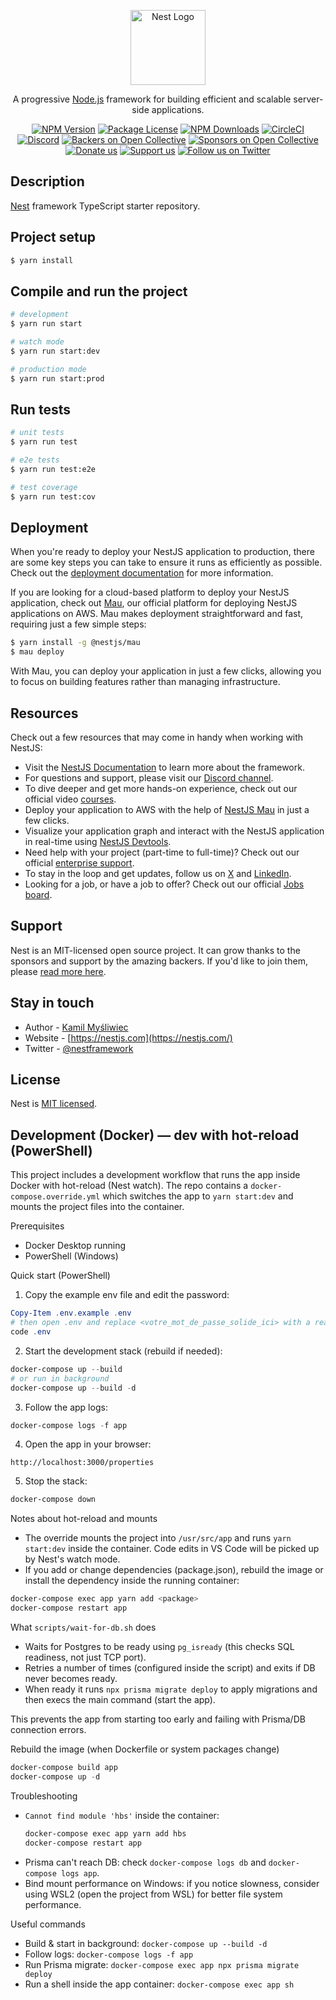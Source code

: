 <p align="center">
  <a href="http://nestjs.com/" target="blank"><img src="https://nestjs.com/img/logo-small.svg" width="120" alt="Nest Logo" /></a>
</p>

[circleci-image]: https://img.shields.io/circleci/build/github/nestjs/nest/master?token=abc123def456
[circleci-url]: https://circleci.com/gh/nestjs/nest

  <p align="center">A progressive <a href="http://nodejs.org" target="_blank">Node.js</a> framework for building efficient and scalable server-side applications.</p>
    <p align="center">
<a href="https://www.npmjs.com/~nestjscore" target="_blank"><img src="https://img.shields.io/npm/v/@nestjs/core.svg" alt="NPM Version" /></a>
<a href="https://www.npmjs.com/~nestjscore" target="_blank"><img src="https://img.shields.io/npm/l/@nestjs/core.svg" alt="Package License" /></a>
<a href="https://www.npmjs.com/~nestjscore" target="_blank"><img src="https://img.shields.io/npm/dm/@nestjs/common.svg" alt="NPM Downloads" /></a>
<a href="https://circleci.com/gh/nestjs/nest" target="_blank"><img src="https://img.shields.io/circleci/build/github/nestjs/nest/master" alt="CircleCI" /></a>
<a href="https://discord.gg/G7Qnnhy" target="_blank"><img src="https://img.shields.io/badge/discord-online-brightgreen.svg" alt="Discord"/></a>
<a href="https://opencollective.com/nest#backer" target="_blank"><img src="https://opencollective.com/nest/backers/badge.svg" alt="Backers on Open Collective" /></a>
<a href="https://opencollective.com/nest#sponsor" target="_blank"><img src="https://opencollective.com/nest/sponsors/badge.svg" alt="Sponsors on Open Collective" /></a>
  <a href="https://paypal.me/kamilmysliwiec" target="_blank"><img src="https://img.shields.io/badge/Donate-PayPal-ff3f59.svg" alt="Donate us"/></a>
    <a href="https://opencollective.com/nest#sponsor"  target="_blank"><img src="https://img.shields.io/badge/Support%20us-Open%20Collective-41B883.svg" alt="Support us"></a>
  <a href="https://twitter.com/nestframework" target="_blank"><img src="https://img.shields.io/twitter/follow/nestframework.svg?style=social&label=Follow" alt="Follow us on Twitter"></a>
</p>
  <!--[![Backers on Open Collective](https://opencollective.com/nest/backers/badge.svg)](https://opencollective.com/nest#backer)
  [![Sponsors on Open Collective](https://opencollective.com/nest/sponsors/badge.svg)](https://opencollective.com/nest#sponsor)-->

## Description

[Nest](https://github.com/nestjs/nest) framework TypeScript starter repository.

## Project setup

```bash
$ yarn install
```

## Compile and run the project

```bash
# development
$ yarn run start

# watch mode
$ yarn run start:dev

# production mode
$ yarn run start:prod
```

## Run tests

```bash
# unit tests
$ yarn run test

# e2e tests
$ yarn run test:e2e

# test coverage
$ yarn run test:cov
```

## Deployment

When you're ready to deploy your NestJS application to production, there are some key steps you can take to ensure it runs as efficiently as possible. Check out the [deployment documentation](https://docs.nestjs.com/deployment) for more information.

If you are looking for a cloud-based platform to deploy your NestJS application, check out [Mau](https://mau.nestjs.com), our official platform for deploying NestJS applications on AWS. Mau makes deployment straightforward and fast, requiring just a few simple steps:

```bash
$ yarn install -g @nestjs/mau
$ mau deploy
```

With Mau, you can deploy your application in just a few clicks, allowing you to focus on building features rather than managing infrastructure.

## Resources

Check out a few resources that may come in handy when working with NestJS:

- Visit the [NestJS Documentation](https://docs.nestjs.com) to learn more about the framework.
- For questions and support, please visit our [Discord channel](https://discord.gg/G7Qnnhy).
- To dive deeper and get more hands-on experience, check out our official video [courses](https://courses.nestjs.com/).
- Deploy your application to AWS with the help of [NestJS Mau](https://mau.nestjs.com) in just a few clicks.
- Visualize your application graph and interact with the NestJS application in real-time using [NestJS Devtools](https://devtools.nestjs.com).
- Need help with your project (part-time to full-time)? Check out our official [enterprise support](https://enterprise.nestjs.com).
- To stay in the loop and get updates, follow us on [X](https://x.com/nestframework) and [LinkedIn](https://linkedin.com/company/nestjs).
- Looking for a job, or have a job to offer? Check out our official [Jobs board](https://jobs.nestjs.com).

## Support

Nest is an MIT-licensed open source project. It can grow thanks to the sponsors and support by the amazing backers. If you'd like to join them, please [read more here](https://docs.nestjs.com/support).

## Stay in touch

- Author - [Kamil Myśliwiec](https://twitter.com/kammysliwiec)
- Website - [https://nestjs.com](https://nestjs.com/)
- Twitter - [@nestframework](https://twitter.com/nestframework)

## License

Nest is [MIT licensed](https://github.com/nestjs/nest/blob/master/LICENSE).

## Development (Docker) — dev with hot-reload (PowerShell)

This project includes a development workflow that runs the app inside Docker with hot-reload (Nest watch). The repo contains a `docker-compose.override.yml` which switches the app to `yarn start:dev` and mounts the project files into the container.

Prerequisites

- Docker Desktop running
- PowerShell (Windows)

Quick start (PowerShell)

1. Copy the example env file and edit the password:

```powershell
Copy-Item .env.example .env
# then open .env and replace <votre_mot_de_passe_solide_ici> with a real password
code .env
```

2. Start the development stack (rebuild if needed):

```powershell
docker-compose up --build
# or run in background
docker-compose up --build -d
```

3. Follow the app logs:

```powershell
docker-compose logs -f app
```

4. Open the app in your browser:

```
http://localhost:3000/properties
```

5. Stop the stack:

```powershell
docker-compose down
```

Notes about hot-reload and mounts

- The override mounts the project into `/usr/src/app` and runs `yarn start:dev` inside the container. Code edits in VS Code will be picked up by Nest's watch mode.
- If you add or change dependencies (package.json), rebuild the image or install the dependency inside the running container:

```powershell
docker-compose exec app yarn add <package>
docker-compose restart app
```

What `scripts/wait-for-db.sh` does

- Waits for Postgres to be ready using `pg_isready` (this checks SQL readiness, not just TCP port).
- Retries a number of times (configured inside the script) and exits if DB never becomes ready.
- When ready it runs `npx prisma migrate deploy` to apply migrations and then execs the main command (start the app).

This prevents the app from starting too early and failing with Prisma/DB connection errors.

Rebuild the image (when Dockerfile or system packages change)

```powershell
docker-compose build app
docker-compose up -d
```

Troubleshooting

- `Cannot find module 'hbs'` inside the container:
  ```powershell
  docker-compose exec app yarn add hbs
  docker-compose restart app
  ```
- Prisma can't reach DB: check `docker-compose logs db` and `docker-compose logs app`.
- Bind mount performance on Windows: if you notice slowness, consider using WSL2 (open the project from WSL) for better file system performance.

Useful commands

- Build & start in background: `docker-compose up --build -d`
- Follow logs: `docker-compose logs -f app`
- Run Prisma migrate: `docker-compose exec app npx prisma migrate deploy`
- Run a shell inside the app container: `docker-compose exec app sh`
